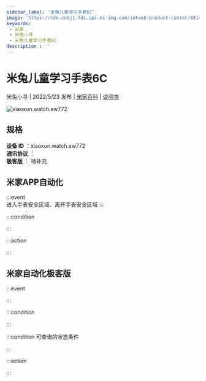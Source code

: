 ```yaml
---
sidebar_label: '米兔儿童学习手表6C'
image: 'https://cdn.cnbj1.fds.api.mi-img.com/iotweb-product-center/8814534c9f78243d1b54a13aa124a8dc_1646704875747.png?GalaxyAccessKeyId=AKVGLQWBOVIRQ3XLEW&Expires=9223372036854775807&Signature=OnzU0dBw1b7ZbBq/afhReR4ZCU4='
keywords: 
 - 米家
 - 米兔小寻
 - 米兔儿童学习手表6C
description : ''
---
```

# 米兔儿童学习手表6C

米兔小寻 | 2022/5/23 发布 | [米家百科](https://home.mi.com/webapp/content/baike/product/index.html?model=xiaoxun.watch.sw772) | [说明书](https://home.mi.com/views/introduction.html?model=xiaoxun.watch.sw772&region=cn)

![xiaoxun.watch.sw772](https://cdn.cnbj1.fds.api.mi-img.com/iotweb-product-center/8814534c9f78243d1b54a13aa124a8dc_1646704875747.png?GalaxyAccessKeyId=AKVGLQWBOVIRQ3XLEW&Expires=9223372036854775807&Signature=OnzU0dBw1b7ZbBq/afhReR4ZCU4=)

## 规格  
> 
**设备 ID** ：xiaoxun.watch.sw772  
**通讯协议** ：  
**极客版**  ： 待补充 


## 米家APP自动化  

:::event  
进入手表安全区域、离开手表安全区域
:::

:::condition  

:::

:::action   

:::

## 米家自动化极客版  

:::event  

:::

:::condition  

:::

:::condition 可查询的状态条件  

:::

:::action  

:::

        
